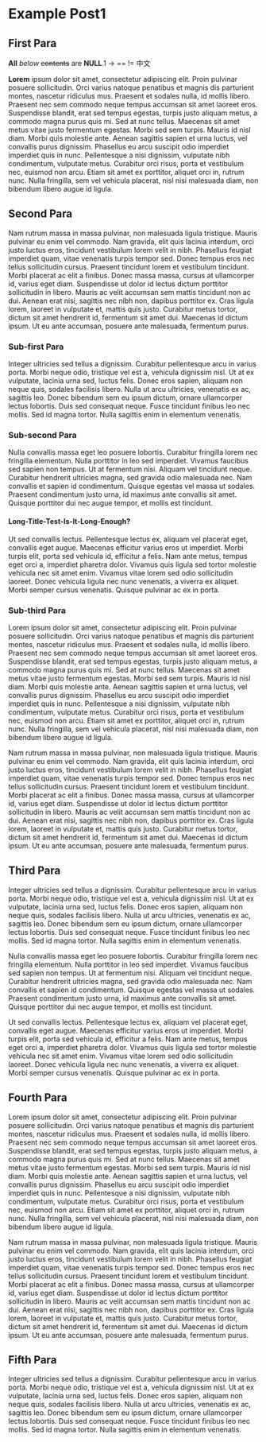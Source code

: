 <!-- tags: computer, book -->

<!-- collect
{
  "data": {
    "type": "json"
  }
}
-->

<div id="tocw"></div>
<div id="tock"></div>

# Example Post1



## First Para
**All** _below_ ~~contents~~ are **NULL**.1 -> == != 中文

**Lorem** ipsum dolor sit amet, consectetur adipiscing elit. Proin pulvinar posuere sollicitudin. Orci varius natoque penatibus et magnis dis parturient montes, nascetur ridiculus mus. Praesent et sodales nulla, id mollis libero. Praesent nec sem commodo neque tempus accumsan sit amet laoreet eros. Suspendisse blandit, erat sed tempus egestas, turpis justo aliquam metus, a commodo magna purus quis mi. Sed at nunc tellus. Maecenas sit amet metus vitae justo fermentum egestas. Morbi sed sem turpis. Mauris id nisl diam. Morbi quis molestie ante. Aenean sagittis sapien et urna luctus, vel convallis purus dignissim. Phasellus eu arcu suscipit odio imperdiet imperdiet quis in nunc. Pellentesque a nisi dignissim, vulputate nibh condimentum, vulputate metus. Curabitur orci risus, porta et vestibulum nec, euismod non arcu. Etiam sit amet ex porttitor, aliquet orci in, rutrum nunc. Nulla fringilla, sem vel vehicula placerat, nisl nisi malesuada diam, non bibendum libero augue id ligula.

## Second Para
Nam rutrum massa in massa pulvinar, non malesuada ligula tristique. Mauris pulvinar eu enim vel commodo. Nam gravida, elit quis lacinia interdum, orci justo luctus eros, tincidunt vestibulum lorem velit in nibh. Phasellus feugiat imperdiet quam, vitae venenatis turpis tempor sed. Donec tempus eros nec tellus sollicitudin cursus. Praesent tincidunt lorem et vestibulum tincidunt. Morbi placerat ac elit a finibus. Donec massa massa, cursus at ullamcorper id, varius eget diam. Suspendisse ut dolor id lectus dictum porttitor sollicitudin in libero. Mauris ac velit accumsan sem mattis tincidunt non ac dui. Aenean erat nisi, sagittis nec nibh non, dapibus porttitor ex. Cras ligula lorem, laoreet in vulputate et, mattis quis justo. Curabitur metus tortor, dictum sit amet hendrerit id, fermentum sit amet dui. Maecenas id dictum ipsum. Ut eu ante accumsan, posuere ante malesuada, fermentum purus.

### Sub-first Para
Integer ultricies sed tellus a dignissim. Curabitur pellentesque arcu in varius porta. Morbi neque odio, tristique vel est a, vehicula dignissim nisl. Ut at ex vulputate, lacinia urna sed, luctus felis. Donec eros sapien, aliquam non neque quis, sodales facilisis libero. Nulla ut arcu ultricies, venenatis ex ac, sagittis leo. Donec bibendum sem eu ipsum dictum, ornare ullamcorper lectus lobortis. Duis sed consequat neque. Fusce tincidunt finibus leo nec mollis. Sed id magna tortor. Nulla sagittis enim in elementum venenatis.

### Sub-second Para
Nulla convallis massa eget leo posuere lobortis. Curabitur fringilla lorem nec fringilla elementum. Nulla porttitor in leo sed imperdiet. Vivamus faucibus sed sapien non tempus. Ut at fermentum nisi. Aliquam vel tincidunt neque. Curabitur hendrerit ultricies magna, sed gravida odio malesuada nec. Nam convallis et sapien id condimentum. Quisque egestas vel massa ut sodales. Praesent condimentum justo urna, id maximus ante convallis sit amet. Quisque porttitor dui nec augue tempor, et mollis est tincidunt.

#### Long-Title-Test-Is-It-Long-Enough?
Ut sed convallis lectus. Pellentesque lectus ex, aliquam vel placerat eget, convallis eget augue. Maecenas efficitur varius eros ut imperdiet. Morbi turpis elit, porta sed vehicula id, efficitur a felis. Nam ante metus, tempus eget orci a, imperdiet pharetra dolor. Vivamus quis ligula sed tortor molestie vehicula nec sit amet enim. Vivamus vitae lorem sed odio sollicitudin laoreet. Donec vehicula ligula nec nunc venenatis, a viverra ex aliquet. Morbi semper cursus venenatis. Quisque pulvinar ac ex in porta.

### Sub-third Para
Lorem ipsum dolor sit amet, consectetur adipiscing elit. Proin pulvinar posuere sollicitudin. Orci varius natoque penatibus et magnis dis parturient montes, nascetur ridiculus mus. Praesent et sodales nulla, id mollis libero. Praesent nec sem commodo neque tempus accumsan sit amet laoreet eros. Suspendisse blandit, erat sed tempus egestas, turpis justo aliquam metus, a commodo magna purus quis mi. Sed at nunc tellus. Maecenas sit amet metus vitae justo fermentum egestas. Morbi sed sem turpis. Mauris id nisl diam. Morbi quis molestie ante. Aenean sagittis sapien et urna luctus, vel convallis purus dignissim. Phasellus eu arcu suscipit odio imperdiet imperdiet quis in nunc. Pellentesque a nisi dignissim, vulputate nibh condimentum, vulputate metus. Curabitur orci risus, porta et vestibulum nec, euismod non arcu. Etiam sit amet ex porttitor, aliquet orci in, rutrum nunc. Nulla fringilla, sem vel vehicula placerat, nisl nisi malesuada diam, non bibendum libero augue id ligula.

Nam rutrum massa in massa pulvinar, non malesuada ligula tristique. Mauris pulvinar eu enim vel commodo. Nam gravida, elit quis lacinia interdum, orci justo luctus eros, tincidunt vestibulum lorem velit in nibh. Phasellus feugiat imperdiet quam, vitae venenatis turpis tempor sed. Donec tempus eros nec tellus sollicitudin cursus. Praesent tincidunt lorem et vestibulum tincidunt. Morbi placerat ac elit a finibus. Donec massa massa, cursus at ullamcorper id, varius eget diam. Suspendisse ut dolor id lectus dictum porttitor sollicitudin in libero. Mauris ac velit accumsan sem mattis tincidunt non ac dui. Aenean erat nisi, sagittis nec nibh non, dapibus porttitor ex. Cras ligula lorem, laoreet in vulputate et, mattis quis justo. Curabitur metus tortor, dictum sit amet hendrerit id, fermentum sit amet dui. Maecenas id dictum ipsum. Ut eu ante accumsan, posuere ante malesuada, fermentum purus.

## Third Para
Integer ultricies sed tellus a dignissim. Curabitur pellentesque arcu in varius porta. Morbi neque odio, tristique vel est a, vehicula dignissim nisl. Ut at ex vulputate, lacinia urna sed, luctus felis. Donec eros sapien, aliquam non neque quis, sodales facilisis libero. Nulla ut arcu ultricies, venenatis ex ac, sagittis leo. Donec bibendum sem eu ipsum dictum, ornare ullamcorper lectus lobortis. Duis sed consequat neque. Fusce tincidunt finibus leo nec mollis. Sed id magna tortor. Nulla sagittis enim in elementum venenatis.

Nulla convallis massa eget leo posuere lobortis. Curabitur fringilla lorem nec fringilla elementum. Nulla porttitor in leo sed imperdiet. Vivamus faucibus sed sapien non tempus. Ut at fermentum nisi. Aliquam vel tincidunt neque. Curabitur hendrerit ultricies magna, sed gravida odio malesuada nec. Nam convallis et sapien id condimentum. Quisque egestas vel massa ut sodales. Praesent condimentum justo urna, id maximus ante convallis sit amet. Quisque porttitor dui nec augue tempor, et mollis est tincidunt.

Ut sed convallis lectus. Pellentesque lectus ex, aliquam vel placerat eget, convallis eget augue. Maecenas efficitur varius eros ut imperdiet. Morbi turpis elit, porta sed vehicula id, efficitur a felis. Nam ante metus, tempus eget orci a, imperdiet pharetra dolor. Vivamus quis ligula sed tortor molestie vehicula nec sit amet enim. Vivamus vitae lorem sed odio sollicitudin laoreet. Donec vehicula ligula nec nunc venenatis, a viverra ex aliquet. Morbi semper cursus venenatis. Quisque pulvinar ac ex in porta.

## Fourth Para
Lorem ipsum dolor sit amet, consectetur adipiscing elit. Proin pulvinar posuere sollicitudin. Orci varius natoque penatibus et magnis dis parturient montes, nascetur ridiculus mus. Praesent et sodales nulla, id mollis libero. Praesent nec sem commodo neque tempus accumsan sit amet laoreet eros. Suspendisse blandit, erat sed tempus egestas, turpis justo aliquam metus, a commodo magna purus quis mi. Sed at nunc tellus. Maecenas sit amet metus vitae justo fermentum egestas. Morbi sed sem turpis. Mauris id nisl diam. Morbi quis molestie ante. Aenean sagittis sapien et urna luctus, vel convallis purus dignissim. Phasellus eu arcu suscipit odio imperdiet imperdiet quis in nunc. Pellentesque a nisi dignissim, vulputate nibh condimentum, vulputate metus. Curabitur orci risus, porta et vestibulum nec, euismod non arcu. Etiam sit amet ex porttitor, aliquet orci in, rutrum nunc. Nulla fringilla, sem vel vehicula placerat, nisl nisi malesuada diam, non bibendum libero augue id ligula.

Nam rutrum massa in massa pulvinar, non malesuada ligula tristique. Mauris pulvinar eu enim vel commodo. Nam gravida, elit quis lacinia interdum, orci justo luctus eros, tincidunt vestibulum lorem velit in nibh. Phasellus feugiat imperdiet quam, vitae venenatis turpis tempor sed. Donec tempus eros nec tellus sollicitudin cursus. Praesent tincidunt lorem et vestibulum tincidunt. Morbi placerat ac elit a finibus. Donec massa massa, cursus at ullamcorper id, varius eget diam. Suspendisse ut dolor id lectus dictum porttitor sollicitudin in libero. Mauris ac velit accumsan sem mattis tincidunt non ac dui. Aenean erat nisi, sagittis nec nibh non, dapibus porttitor ex. Cras ligula lorem, laoreet in vulputate et, mattis quis justo. Curabitur metus tortor, dictum sit amet hendrerit id, fermentum sit amet dui. Maecenas id dictum ipsum. Ut eu ante accumsan, posuere ante malesuada, fermentum purus.

## Fifth Para
Integer ultricies sed tellus a dignissim. Curabitur pellentesque arcu in varius porta. Morbi neque odio, tristique vel est a, vehicula dignissim nisl. Ut at ex vulputate, lacinia urna sed, luctus felis. Donec eros sapien, aliquam non neque quis, sodales facilisis libero. Nulla ut arcu ultricies, venenatis ex ac, sagittis leo. Donec bibendum sem eu ipsum dictum, ornare ullamcorper lectus lobortis. Duis sed consequat neque. Fusce tincidunt finibus leo nec mollis. Sed id magna tortor. Nulla sagittis enim in elementum venenatis.
